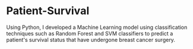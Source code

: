 # Patient-Survival
Using Python, I developed a Machine Learning model using classification techniques such as Random Forest and SVM classifiers to predict a patient's survival status that have undergone breast cancer surgery.
